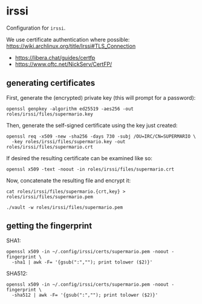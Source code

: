 # irssi

Configuration for `irssi`.

We use certificate authentication where possible:
https://wiki.archlinux.org/title/Irssi#TLS_Connection

- https://libera.chat/guides/certfp
- https://www.oftc.net/NickServ/CertFP/

## generating certificates

First, generate the (encrypted) private key (this will prompt for a password):

```shell
openssl genpkey -algorithm ed25519 -aes256 -out roles/irssi/files/supermario.key
```

Then, generate the self-signed certificate using the key just created:

```shell
openssl req -x509 -new -sha256 -days 730 -subj /OU=IRC/CN=SUPERMARIO \
  -key roles/irssi/files/supermario.key -out roles/irssi/files/supermario.crt
```

If desired the resulting certificate can be examined like so:

```shell
openssl x509 -text -noout -in roles/irssi/files/supermario.crt
```

Now, concatenate the resulting file and encrypt it:

```shell
cat roles/irssi/files/supermario.{crt,key} > roles/irssi/files/supermario.pem
```

```shell
./vault -w roles/irssi/files/supermario.pem
```

## getting the fingerprint

SHA1:

```shell
openssl x509 -in ~/.config/irssi/certs/supermario.pem -noout -fingerprint \
  -sha1 | awk -F= '{gsub(":",""); print tolower ($2)}'
```

SHA512:

```shell
openssl x509 -in ~/.config/irssi/certs/supermario.pem -noout -fingerprint \
  -sha512 | awk -F= '{gsub(":",""); print tolower ($2)}'
```
